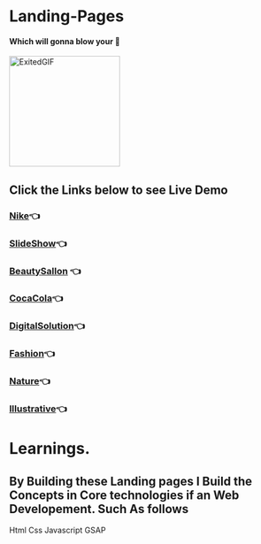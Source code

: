 # Landing-Pages
#### Which will gonna blow your 🤯 
<img src="https://media4.giphy.com/media/7kn27lnYSAE9O/200.webp?cid=ecf05e47m2a1qld7o93vsytd8wg19koyhd1r5e5ne7inp34w&ep=v1_gifs_search&rid=200.webp&ct=g" alt="ExitedGIF" width="200">

## Click the Links below to see Live Demo

### [Nike](https://abhay-on-git.github.io/Landing-Pages/Nike_8)👈
### [SlideShow](https://abhay-on-git.github.io/Landing-Pages/SlideShow_6)👈
### [BeautySallon](https://abhay-on-git.github.io/Landing-Pages/BeautySallon_2) 👈
### [CocaCola](https://abhay-on-git.github.io/Landing-Pages/CocaCola_9)👈
### [DigitalSolution](https://abhay-on-git.github.io/Landing-Pages/Digital_5)👈
### [Fashion](https://abhay-on-git.github.io/Landing-Pages/Fashion_3)👈
### [Nature](https://abhay-on-git.github.io/Landing-Pages/Nature_4)👈
### [Illustrative](https://abhay-on-git.github.io/Landing-Pages/illustrative_7)👈


# Learnings.

## By Building these Landing pages I Build the Concepts in Core technologies if an Web Developement. Such As follows
 Html
 Css
 Javascript
 GSAP
